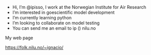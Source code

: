 -  Hi, I’m @ipisso, I work at the Norwegian Institute for Air Research
-  I’m interested in goescientific model development
-  I’m currently learning python
-  I’m looking to collaborate on model testing
-  You can send me an email to ip () nilu.no 

My web page

https://folk.nilu.no/~ignacio/

<!---
https://folk.nilu.no/~ignacio/
--->
